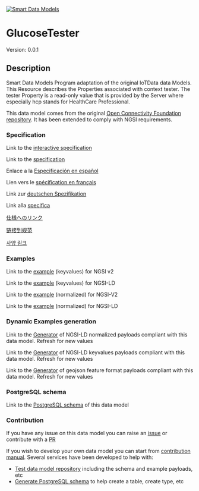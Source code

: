 [![Smart Data Models](https://smartdatamodels.org/wp-content/uploads/2022/01/SmartDataModels_logo.png "Logo")](https://smartdatamodels.org)
# GlucoseTester
Version: 0.0.1

## Description 

Smart Data Models Program adaptation of the original IoTData data Models. This Resource describes the Properties associated with context tester. The tester Property is a read-only value that is provided by the Server where especially hcp stands for HealthCare Professional.

This data model comes from the original [Open Connectivity Foundation repository](https://github.com/openconnectivityfoundation/IoTDataModels). It has been extended to comply with NGSI requirements.
### Specification

Link to the [interactive specification](https://swagger.lab.fiware.org/?url=https://smart-data-models.github.io/dataModel.OCF/GlucoseTester/swagger.yaml)

Link to the [specification](https://github.com/smart-data-models/dataModel.OCF/blob/master/GlucoseTester/doc/spec.md)

Enlace a la [Especificación en español](https://github.com/smart-data-models/dataModel.OCF/blob/master/GlucoseTester/doc/spec_ES.md)

Lien vers le [spécification en français](https://github.com/smart-data-models/dataModel.OCF/blob/master/GlucoseTester/doc/spec_FR.md)

Link zur [deutschen Spezifikation](https://github.com/smart-data-models/dataModel.OCF/blob/master/GlucoseTester/doc/spec_DE.md)

Link alla [specifica](https://github.com/smart-data-models/dataModel.OCF/blob/master/GlucoseTester/doc/spec_IT.md)

[仕様へのリンク](https://github.com/smart-data-models/dataModel.OCF/blob/master/GlucoseTester/doc/spec_JA.md)

[链接到规范](https://github.com/smart-data-models/dataModel.OCF/blob/master/GlucoseTester/doc/spec_ZH.md)

[사양 링크](https://github.com/smart-data-models/dataModel.OCF/blob/master/GlucoseTester/doc/spec_KO.md)
### Examples

Link to the [example](https://smart-data-models.github.io/dataModel.OCF/GlucoseTester/examples/example.json) (keyvalues) for NGSI v2

Link to the [example](https://smart-data-models.github.io/dataModel.OCF/GlucoseTester/examples/example.jsonld) (keyvalues) for NGSI-LD

Link to the [example](https://smart-data-models.github.io/dataModel.OCF/GlucoseTester/examples/example-normalized.json) (normalized) for NGSI-V2

Link to the [example](https://smart-data-models.github.io/dataModel.OCF/GlucoseTester/examples/example-normalized.jsonld) (normalized) for NGSI-LD
### Dynamic Examples generation

Link to the [Generator](https://smartdatamodels.org/extra/ngsi-ld_generator.php?schemaUrl=https://raw.githubusercontent.com/smart-data-models/dataModel.OCF/master/GlucoseTester/schema.json&email=info@smartdatamodels.org) of NGSI-LD normalized payloads compliant with this data model. Refresh for new values

Link to the [Generator](https://smartdatamodels.org/extra/ngsi-ld_generator_keyvalues.php?schemaUrl=https://raw.githubusercontent.com/smart-data-models/dataModel.OCF/master/GlucoseTester/schema.json&email=info@smartdatamodels.org) of NGSI-LD keyvalues payloads compliant with this data model. Refresh for new values

Link to the [Generator](https://smartdatamodels.org/extra/geojson_features_generator.php?schemaUrl=https://raw.githubusercontent.com/smart-data-models/dataModel.OCF/master/GlucoseTester/schema.json&email=info@smartdatamodels.org) of geojson feature format payloads compliant with this data model. Refresh for new values
### PostgreSQL schema

Link to the [PostgreSQL schema](https://github.com/smart-data-models/dataModel.OCF/blob/master/GlucoseTester/schema.sql) of this data model
### Contribution

 If you have any issue on this data model you can raise an [issue](https://github.com/smart-data-models/dataModel.OCF/issues)  or contribute with a [PR](https://github.com/smart-data-models/dataModel.OCF/pulls)

 If you wish to develop your own data model you can start from [contribution manual](https://bit.ly/contribution_manual). Several services have been developed to help with: 
 - [Test data model repository](https://smartdatamodels.org/index.php/data-models-contribution-api/) including the schema and example payloads, etc
 - [Generate PostgreSQL schema](https://smartdatamodels.org/index.php/sql-service/) to help create a table, create type, etc